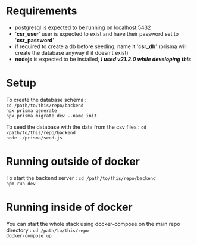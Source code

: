 # Requirements 
- postgresql is expected to be running on localhost:5432
- '**csr_user**' user is expected to exist and have their password set to '**csr_password**'
- if required to create a db before seeding, name it '**csr_db**' (prisma will create the database anyway if it doesn't exist)
- **nodejs** is expected to be installed, **_I used v21.2.0 while developing this_**

# Setup
To create the database schema :  
```cd /path/to/this/repo/backend```  
```npx prisma generate```  
```npx prisma migrate dev --name init```  

To seed the database with the data from the csv files :
``cd /path/to/this/repo/backend``  
``node ./prisma/seed.js``  

# Running outside of docker
To start the backend server :
``cd /path/to/this/repo/backend``  
``npm run dev``  

# Running inside of docker
You can start the whole stack using docker-compose on the main repo directory :
```cd /path/to/this/repo```  
```docker-compose up```